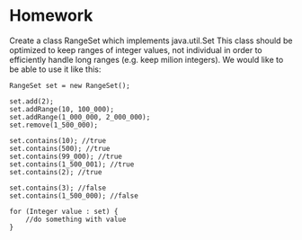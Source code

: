 # Homework

Create a class RangeSet which implements java.util.Set<Integer>
This class should be optimized to keep ranges of integer values, not individual 
in order to efficiently handle long ranges (e.g. keep milion integers).
We would like to be able to use it like this:


```
RangeSet set = new RangeSet();

set.add(2);
set.addRange(10, 100_000);
set.addRange(1_000_000, 2_000_000);
set.remove(1_500_000);

set.contains(10); //true
set.contains(500); //true
set.contains(99_000); //true
set.contains(1_500_001); //true
set.contains(2); //true

set.contains(3); //false
set.contains(1_500_000); //false

for (Integer value : set) {
    //do something with value
}
```